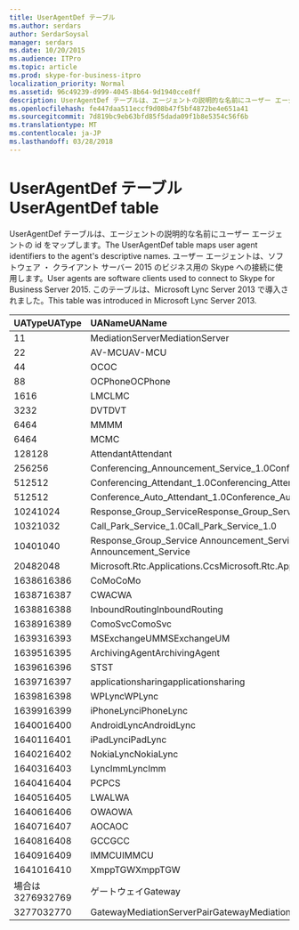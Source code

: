 ```yaml
---
title: UserAgentDef テーブル
ms.author: serdars
author: SerdarSoysal
manager: serdars
ms.date: 10/20/2015
ms.audience: ITPro
ms.topic: article
ms.prod: skype-for-business-itpro
localization_priority: Normal
ms.assetid: 96c49239-d999-4045-8b64-9d1940cce8ff
description: UserAgentDef テーブルは、エージェントの説明的な名前にユーザー エージェントの id をマップします。 ユーザー エージェントは、ソフトウェア ・ クライアント サーバー 2015 のビジネス用の Skype への接続に使用します。 このテーブルは、Microsoft Lync Server 2013 で導入されました。
ms.openlocfilehash: fe447daa511eccf9d08b47f5bf4872be4e651a41
ms.sourcegitcommit: 7d819bc9eb63bfd85f5dada09f1b8e5354c56f6b
ms.translationtype: MT
ms.contentlocale: ja-JP
ms.lasthandoff: 03/28/2018
---
```

# <a name="useragentdef-table"></a><span data-ttu-id="b217b-105">UserAgentDef テーブル</span><span class="sxs-lookup"><span data-stu-id="b217b-105">UserAgentDef table</span></span>
 
<span data-ttu-id="b217b-106">UserAgentDef テーブルは、エージェントの説明的な名前にユーザー エージェントの id をマップします。</span><span class="sxs-lookup"><span data-stu-id="b217b-106">The UserAgentDef table maps user agent identifiers to the agent's descriptive names.</span></span> <span data-ttu-id="b217b-107">ユーザー エージェントは、ソフトウェア ・ クライアント サーバー 2015 のビジネス用の Skype への接続に使用します。</span><span class="sxs-lookup"><span data-stu-id="b217b-107">User agents are software clients used to connect to Skype for Business Server 2015.</span></span> <span data-ttu-id="b217b-108">このテーブルは、Microsoft Lync Server 2013 で導入されました。</span><span class="sxs-lookup"><span data-stu-id="b217b-108">This table was introduced in Microsoft Lync Server 2013.</span></span>
  
|<span data-ttu-id="b217b-109">**UAType**</span><span class="sxs-lookup"><span data-stu-id="b217b-109">**UAType**</span></span>|<span data-ttu-id="b217b-110">**UAName**</span><span class="sxs-lookup"><span data-stu-id="b217b-110">**UAName**</span></span>|<span data-ttu-id="b217b-111">**UACategory**</span><span class="sxs-lookup"><span data-stu-id="b217b-111">**UACategory**</span></span>|
|:-----|:-----|:-----|
|<span data-ttu-id="b217b-112">1</span><span class="sxs-lookup"><span data-stu-id="b217b-112">1</span></span>  <br/> |<span data-ttu-id="b217b-113">MediationServer</span><span class="sxs-lookup"><span data-stu-id="b217b-113">MediationServer</span></span>  <br/> |<span data-ttu-id="b217b-114">MediationServer</span><span class="sxs-lookup"><span data-stu-id="b217b-114">MediationServer</span></span>  <br/> |
|<span data-ttu-id="b217b-115">2</span><span class="sxs-lookup"><span data-stu-id="b217b-115">2</span></span>  <br/> |<span data-ttu-id="b217b-116">AV-MCU</span><span class="sxs-lookup"><span data-stu-id="b217b-116">AV-MCU</span></span>  <br/> |<span data-ttu-id="b217b-117">AV-MCU</span><span class="sxs-lookup"><span data-stu-id="b217b-117">AV-MCU</span></span>  <br/> |
|<span data-ttu-id="b217b-118">4</span><span class="sxs-lookup"><span data-stu-id="b217b-118">4</span></span>  <br/> |<span data-ttu-id="b217b-119">OC</span><span class="sxs-lookup"><span data-stu-id="b217b-119">OC</span></span>  <br/> |<span data-ttu-id="b217b-120">OC</span><span class="sxs-lookup"><span data-stu-id="b217b-120">OC</span></span>  <br/> |
|<span data-ttu-id="b217b-121">8</span><span class="sxs-lookup"><span data-stu-id="b217b-121">8</span></span>  <br/> |<span data-ttu-id="b217b-122">OCPhone</span><span class="sxs-lookup"><span data-stu-id="b217b-122">OCPhone</span></span>  <br/> |<span data-ttu-id="b217b-123">OCPhone</span><span class="sxs-lookup"><span data-stu-id="b217b-123">OCPhone</span></span>  <br/> |
|<span data-ttu-id="b217b-124">16</span><span class="sxs-lookup"><span data-stu-id="b217b-124">16</span></span>  <br/> |<span data-ttu-id="b217b-125">LMC</span><span class="sxs-lookup"><span data-stu-id="b217b-125">LMC</span></span>  <br/> |<span data-ttu-id="b217b-126">LMC</span><span class="sxs-lookup"><span data-stu-id="b217b-126">LMC</span></span>  <br/> |
|<span data-ttu-id="b217b-127">32</span><span class="sxs-lookup"><span data-stu-id="b217b-127">32</span></span>  <br/> |<span data-ttu-id="b217b-128">DVT</span><span class="sxs-lookup"><span data-stu-id="b217b-128">DVT</span></span>  <br/> |<span data-ttu-id="b217b-129">DVT</span><span class="sxs-lookup"><span data-stu-id="b217b-129">DVT</span></span>  <br/> |
|<span data-ttu-id="b217b-130">64</span><span class="sxs-lookup"><span data-stu-id="b217b-130">64</span></span>  <br/> |<span data-ttu-id="b217b-131">MM</span><span class="sxs-lookup"><span data-stu-id="b217b-131">MM</span></span>  <br/> |<span data-ttu-id="b217b-132">MM</span><span class="sxs-lookup"><span data-stu-id="b217b-132">MM</span></span>  <br/> |
|<span data-ttu-id="b217b-133">64</span><span class="sxs-lookup"><span data-stu-id="b217b-133">64</span></span>  <br/> |<span data-ttu-id="b217b-134">MC</span><span class="sxs-lookup"><span data-stu-id="b217b-134">MC</span></span>  <br/> |<span data-ttu-id="b217b-135">MM</span><span class="sxs-lookup"><span data-stu-id="b217b-135">MM</span></span>  <br/> |
|<span data-ttu-id="b217b-136">128</span><span class="sxs-lookup"><span data-stu-id="b217b-136">128</span></span>  <br/> |<span data-ttu-id="b217b-137">Attendant</span><span class="sxs-lookup"><span data-stu-id="b217b-137">Attendant</span></span>  <br/> |<span data-ttu-id="b217b-138">Attendant</span><span class="sxs-lookup"><span data-stu-id="b217b-138">Attendant</span></span>  <br/> |
|<span data-ttu-id="b217b-139">256</span><span class="sxs-lookup"><span data-stu-id="b217b-139">256</span></span>  <br/> |<span data-ttu-id="b217b-140">Conferencing_Announcement_Service_1.0</span><span class="sxs-lookup"><span data-stu-id="b217b-140">Conferencing_Announcement_Service_1.0</span></span>  <br/> |<span data-ttu-id="b217b-141">CA</span><span class="sxs-lookup"><span data-stu-id="b217b-141">CAS</span></span>  <br/> |
|<span data-ttu-id="b217b-142">512</span><span class="sxs-lookup"><span data-stu-id="b217b-142">512</span></span>  <br/> |<span data-ttu-id="b217b-143">Conferencing_Attendant_1.0</span><span class="sxs-lookup"><span data-stu-id="b217b-143">Conferencing_Attendant_1.0</span></span>  <br/> |<span data-ttu-id="b217b-144">CAA</span><span class="sxs-lookup"><span data-stu-id="b217b-144">CAA</span></span>  <br/> |
|<span data-ttu-id="b217b-145">512</span><span class="sxs-lookup"><span data-stu-id="b217b-145">512</span></span>  <br/> |<span data-ttu-id="b217b-146">Conference_Auto_Attendant_1.0</span><span class="sxs-lookup"><span data-stu-id="b217b-146">Conference_Auto_Attendant_1.0</span></span>  <br/> |<span data-ttu-id="b217b-147">CAA</span><span class="sxs-lookup"><span data-stu-id="b217b-147">CAA</span></span>  <br/> |
|<span data-ttu-id="b217b-148">1024</span><span class="sxs-lookup"><span data-stu-id="b217b-148">1024</span></span>  <br/> |<span data-ttu-id="b217b-149">Response_Group_Service</span><span class="sxs-lookup"><span data-stu-id="b217b-149">Response_Group_Service</span></span>  <br/> |<span data-ttu-id="b217b-150">RG</span><span class="sxs-lookup"><span data-stu-id="b217b-150">RGS</span></span>  <br/> |
|<span data-ttu-id="b217b-151">1032</span><span class="sxs-lookup"><span data-stu-id="b217b-151">1032</span></span>  <br/> |<span data-ttu-id="b217b-152">Call_Park_Service_1.0</span><span class="sxs-lookup"><span data-stu-id="b217b-152">Call_Park_Service_1.0</span></span>  <br/> |<span data-ttu-id="b217b-153">CPS</span><span class="sxs-lookup"><span data-stu-id="b217b-153">CPS</span></span>  <br/> |
|<span data-ttu-id="b217b-154">1040</span><span class="sxs-lookup"><span data-stu-id="b217b-154">1040</span></span>  <br/> |<span data-ttu-id="b217b-155">Response_Group_Service Announcement_Service</span><span class="sxs-lookup"><span data-stu-id="b217b-155">Response_Group_Service Announcement_Service</span></span>  <br/> |<span data-ttu-id="b217b-156">として</span><span class="sxs-lookup"><span data-stu-id="b217b-156">AS</span></span>  <br/> |
|<span data-ttu-id="b217b-157">2048</span><span class="sxs-lookup"><span data-stu-id="b217b-157">2048</span></span>  <br/> |<span data-ttu-id="b217b-158">Microsoft.Rtc.Applications.Ccs</span><span class="sxs-lookup"><span data-stu-id="b217b-158">Microsoft.Rtc.Applications.Ccs</span></span>  <br/> |<span data-ttu-id="b217b-159">CCS</span><span class="sxs-lookup"><span data-stu-id="b217b-159">CCS</span></span>  <br/> |
|<span data-ttu-id="b217b-160">16386</span><span class="sxs-lookup"><span data-stu-id="b217b-160">16386</span></span>  <br/> |<span data-ttu-id="b217b-161">CoMo</span><span class="sxs-lookup"><span data-stu-id="b217b-161">CoMo</span></span>  <br/> |<span data-ttu-id="b217b-162">CoMo</span><span class="sxs-lookup"><span data-stu-id="b217b-162">CoMo</span></span>  <br/> |
|<span data-ttu-id="b217b-163">16387</span><span class="sxs-lookup"><span data-stu-id="b217b-163">16387</span></span>  <br/> |<span data-ttu-id="b217b-164">CWA</span><span class="sxs-lookup"><span data-stu-id="b217b-164">CWA</span></span>  <br/> |<span data-ttu-id="b217b-165">CWA</span><span class="sxs-lookup"><span data-stu-id="b217b-165">CWA</span></span>  <br/> |
|<span data-ttu-id="b217b-166">16388</span><span class="sxs-lookup"><span data-stu-id="b217b-166">16388</span></span>  <br/> |<span data-ttu-id="b217b-167">InboundRouting</span><span class="sxs-lookup"><span data-stu-id="b217b-167">InboundRouting</span></span>  <br/> |<span data-ttu-id="b217b-168">InboundRouting</span><span class="sxs-lookup"><span data-stu-id="b217b-168">InboundRouting</span></span>  <br/> |
|<span data-ttu-id="b217b-169">16389</span><span class="sxs-lookup"><span data-stu-id="b217b-169">16389</span></span>  <br/> |<span data-ttu-id="b217b-170">ComoSvc</span><span class="sxs-lookup"><span data-stu-id="b217b-170">ComoSvc</span></span>  <br/> |<span data-ttu-id="b217b-171">ComoSvc</span><span class="sxs-lookup"><span data-stu-id="b217b-171">ComoSvc</span></span>  <br/> |
|<span data-ttu-id="b217b-172">16393</span><span class="sxs-lookup"><span data-stu-id="b217b-172">16393</span></span>  <br/> |<span data-ttu-id="b217b-173">MSExchangeUM</span><span class="sxs-lookup"><span data-stu-id="b217b-173">MSExchangeUM</span></span>  <br/> |<span data-ttu-id="b217b-174">ExUM</span><span class="sxs-lookup"><span data-stu-id="b217b-174">ExUM</span></span>  <br/> |
|<span data-ttu-id="b217b-175">16395</span><span class="sxs-lookup"><span data-stu-id="b217b-175">16395</span></span>  <br/> |<span data-ttu-id="b217b-176">ArchivingAgent</span><span class="sxs-lookup"><span data-stu-id="b217b-176">ArchivingAgent</span></span>  <br/> |<span data-ttu-id="b217b-177">ARCHAGENT</span><span class="sxs-lookup"><span data-stu-id="b217b-177">ARCHAGENT</span></span>  <br/> |
|<span data-ttu-id="b217b-178">16396</span><span class="sxs-lookup"><span data-stu-id="b217b-178">16396</span></span>  <br/> |<span data-ttu-id="b217b-179">ST</span><span class="sxs-lookup"><span data-stu-id="b217b-179">ST</span></span>  <br/> |<span data-ttu-id="b217b-180">ST</span><span class="sxs-lookup"><span data-stu-id="b217b-180">ST</span></span>  <br/> |
|<span data-ttu-id="b217b-181">16397</span><span class="sxs-lookup"><span data-stu-id="b217b-181">16397</span></span>  <br/> |<span data-ttu-id="b217b-182">applicationsharing</span><span class="sxs-lookup"><span data-stu-id="b217b-182">applicationsharing</span></span>  <br/> |<span data-ttu-id="b217b-183">ASMCU</span><span class="sxs-lookup"><span data-stu-id="b217b-183">ASMCU</span></span>  <br/> |
|<span data-ttu-id="b217b-184">16398</span><span class="sxs-lookup"><span data-stu-id="b217b-184">16398</span></span>  <br/> |<span data-ttu-id="b217b-185">WPLync</span><span class="sxs-lookup"><span data-stu-id="b217b-185">WPLync</span></span>  <br/> |<span data-ttu-id="b217b-186">WPLync</span><span class="sxs-lookup"><span data-stu-id="b217b-186">WPLync</span></span>  <br/> |
|<span data-ttu-id="b217b-187">16399</span><span class="sxs-lookup"><span data-stu-id="b217b-187">16399</span></span>  <br/> |<span data-ttu-id="b217b-188">iPhoneLync</span><span class="sxs-lookup"><span data-stu-id="b217b-188">iPhoneLync</span></span>  <br/> |<span data-ttu-id="b217b-189">iPhoneLync</span><span class="sxs-lookup"><span data-stu-id="b217b-189">iPhoneLync</span></span>  <br/> |
|<span data-ttu-id="b217b-190">16400</span><span class="sxs-lookup"><span data-stu-id="b217b-190">16400</span></span>  <br/> |<span data-ttu-id="b217b-191">AndroidLync</span><span class="sxs-lookup"><span data-stu-id="b217b-191">AndroidLync</span></span>  <br/> |<span data-ttu-id="b217b-192">AndroidLync</span><span class="sxs-lookup"><span data-stu-id="b217b-192">AndroidLync</span></span>  <br/> |
|<span data-ttu-id="b217b-193">16401</span><span class="sxs-lookup"><span data-stu-id="b217b-193">16401</span></span>  <br/> |<span data-ttu-id="b217b-194">iPadLync</span><span class="sxs-lookup"><span data-stu-id="b217b-194">iPadLync</span></span>  <br/> |<span data-ttu-id="b217b-195">iPadLync</span><span class="sxs-lookup"><span data-stu-id="b217b-195">iPadLync</span></span>  <br/> |
|<span data-ttu-id="b217b-196">16402</span><span class="sxs-lookup"><span data-stu-id="b217b-196">16402</span></span>  <br/> |<span data-ttu-id="b217b-197">NokiaLync</span><span class="sxs-lookup"><span data-stu-id="b217b-197">NokiaLync</span></span>  <br/> |<span data-ttu-id="b217b-198">NokiaLync</span><span class="sxs-lookup"><span data-stu-id="b217b-198">NokiaLync</span></span>  <br/> |
|<span data-ttu-id="b217b-199">16403</span><span class="sxs-lookup"><span data-stu-id="b217b-199">16403</span></span>  <br/> |<span data-ttu-id="b217b-200">LyncImm</span><span class="sxs-lookup"><span data-stu-id="b217b-200">LyncImm</span></span>  <br/> |<span data-ttu-id="b217b-201">LyncImm</span><span class="sxs-lookup"><span data-stu-id="b217b-201">LyncImm</span></span>  <br/> |
|<span data-ttu-id="b217b-202">16404</span><span class="sxs-lookup"><span data-stu-id="b217b-202">16404</span></span>  <br/> |<span data-ttu-id="b217b-203">PC</span><span class="sxs-lookup"><span data-stu-id="b217b-203">PCS</span></span>  <br/> |<span data-ttu-id="b217b-204">PC</span><span class="sxs-lookup"><span data-stu-id="b217b-204">PCS</span></span>  <br/> |
|<span data-ttu-id="b217b-205">16405</span><span class="sxs-lookup"><span data-stu-id="b217b-205">16405</span></span>  <br/> |<span data-ttu-id="b217b-206">LWA</span><span class="sxs-lookup"><span data-stu-id="b217b-206">LWA</span></span>  <br/> |<span data-ttu-id="b217b-207">LWA</span><span class="sxs-lookup"><span data-stu-id="b217b-207">LWA</span></span>  <br/> |
|<span data-ttu-id="b217b-208">16406</span><span class="sxs-lookup"><span data-stu-id="b217b-208">16406</span></span>  <br/> |<span data-ttu-id="b217b-209">OWA</span><span class="sxs-lookup"><span data-stu-id="b217b-209">OWA</span></span>  <br/> |<span data-ttu-id="b217b-210">OWA</span><span class="sxs-lookup"><span data-stu-id="b217b-210">OWA</span></span>  <br/> |
|<span data-ttu-id="b217b-211">16407</span><span class="sxs-lookup"><span data-stu-id="b217b-211">16407</span></span>  <br/> |<span data-ttu-id="b217b-212">AOC</span><span class="sxs-lookup"><span data-stu-id="b217b-212">AOC</span></span>  <br/> |<span data-ttu-id="b217b-213">AOC</span><span class="sxs-lookup"><span data-stu-id="b217b-213">AOC</span></span>  <br/> |
|<span data-ttu-id="b217b-214">16408</span><span class="sxs-lookup"><span data-stu-id="b217b-214">16408</span></span>  <br/> |<span data-ttu-id="b217b-215">GCC</span><span class="sxs-lookup"><span data-stu-id="b217b-215">GCC</span></span>  <br/> |<span data-ttu-id="b217b-216">GCC</span><span class="sxs-lookup"><span data-stu-id="b217b-216">GCC</span></span>  <br/> |
|<span data-ttu-id="b217b-217">16409</span><span class="sxs-lookup"><span data-stu-id="b217b-217">16409</span></span>  <br/> |<span data-ttu-id="b217b-218">IMMCU</span><span class="sxs-lookup"><span data-stu-id="b217b-218">IMMCU</span></span>  <br/> |<span data-ttu-id="b217b-219">IMMCU</span><span class="sxs-lookup"><span data-stu-id="b217b-219">IMMCU</span></span>  <br/> |
|<span data-ttu-id="b217b-220">16410</span><span class="sxs-lookup"><span data-stu-id="b217b-220">16410</span></span>  <br/> |<span data-ttu-id="b217b-221">XmppTGW</span><span class="sxs-lookup"><span data-stu-id="b217b-221">XmppTGW</span></span>  <br/> |<span data-ttu-id="b217b-222">XmppGateway</span><span class="sxs-lookup"><span data-stu-id="b217b-222">XmppGateway</span></span>  <br/> |
|<span data-ttu-id="b217b-223">場合は 32769</span><span class="sxs-lookup"><span data-stu-id="b217b-223">32769</span></span>  <br/> |<span data-ttu-id="b217b-224">ゲートウェイ</span><span class="sxs-lookup"><span data-stu-id="b217b-224">Gateway</span></span>  <br/> |<span data-ttu-id="b217b-225">ゲートウェイ</span><span class="sxs-lookup"><span data-stu-id="b217b-225">Gateway</span></span>  <br/> |
|<span data-ttu-id="b217b-226">32770</span><span class="sxs-lookup"><span data-stu-id="b217b-226">32770</span></span>  <br/> |<span data-ttu-id="b217b-227">GatewayMediationServerPair</span><span class="sxs-lookup"><span data-stu-id="b217b-227">GatewayMediationServerPair</span></span>  <br/> |<span data-ttu-id="b217b-228">GatewayMediationServerPair</span><span class="sxs-lookup"><span data-stu-id="b217b-228">GatewayMediationServerPair</span></span>  <br/> |
   

